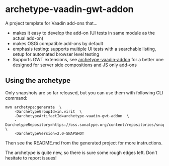 # archetype-vaadin-gwt-addon

A project template for Vaadin add-ons that...

 * makes it easy to develop the add-on (UI tests in same module as the actual add-on)
 * makes OSGi compatible add-ons by default
 * emphasis testing: supports multiple UI tests with a searchable listing, setup for automated browser level testing
 * Supports GWT extensions, see [archetype-vaadin-addon](https://github.com/viritin/archetype-vaadin-addon) for a better one designed for server side compositions and JS only add-ons

## Using the archetype

Only snapshots are so far released, but you can use them with following CLI command:

    mvn archetype:generate  \
        -DarchetypeGroupId=in.virit  \
        -DarchetypeArtifactId=archetype-vaadin-gwt-addon  \
        -DarchetypeRepository=https://oss.sonatype.org/content/repositories/snapshots/  \
        -DarchetypeVersion=2.0-SNAPSHOT

Then see the README.md from the generated project for more instructions.

The archetype is quite new, so there is sure some rough edges left. Don't hesitate to report issues!

